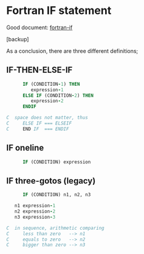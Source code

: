 ---
---

# Fortran IF statement

Good document: [fortran-if](http://www.personal.psu.edu/jhm/f90/lectures/11.html)

[backup]

As a conclusion, there are three different definitions;

## IF-THEN-ELSE-IF

```fortran
      IF (CONDITION-1) THEN
         expression-1
      ELSE IF (CONDITION-2) THEN
         expression-2
      ENDIF

C  space does not matter, thus
C     ELSE IF === ELSEIF
C     END IF  === ENDIF
```

## IF oneline

```fortran
      IF (CONDITION) expression
```

## IF three-gotos (legacy)

```fortran
      IF (CONDITION) n1, n2, n3

   n1 expression-1
   n2 expression-2
   n3 expression-3

C  in sequence, arithmetic comparing
C     less than zero   --> n1
C     equals to zero   --> n2
C     bigger than zero --> n3
```


